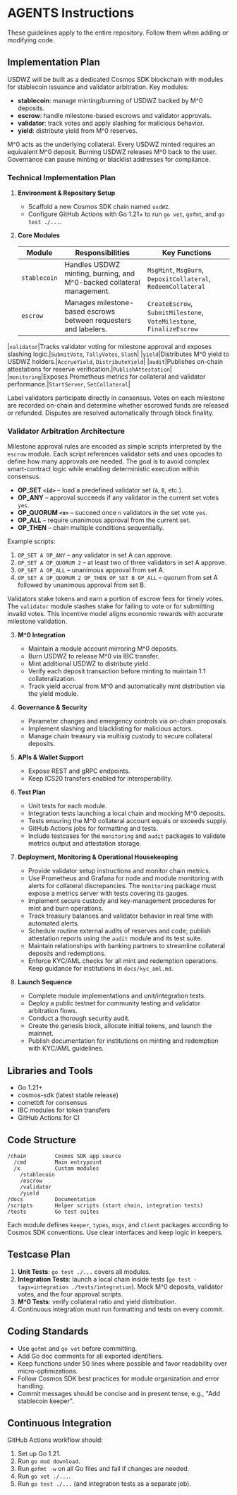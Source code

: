 # AGENTS Instructions

These guidelines apply to the entire repository. Follow them when adding or modifying code.

## Implementation Plan

USDWZ will be built as a dedicated Cosmos SDK blockchain with modules for stablecoin issuance and validator arbitration. Key modules:

- **stablecoin**: manage minting/burning of USDWZ backed by M^0 deposits.
- **escrow**: handle milestone-based escrows and validator approvals.
- **validator**: track votes and apply slashing for malicious behavior.
- **yield**: distribute yield from M^0 reserves.

M^0 acts as the underlying collateral. Every USDWZ minted requires an equivalent M^0 deposit. Burning USDWZ releases M^0 back to the user. Governance can pause minting or blacklist addresses for compliance.

### Technical Implementation Plan

1. **Environment & Repository Setup**
   - Scaffold a new Cosmos SDK chain named `usdWZ`.
   - Configure GitHub Actions with Go 1.21+ to run `go vet`, `gofmt`, and `go test ./...`.

2. **Core Modules**

   | Module | Responsibilities | Key Functions |
   |--------|-----------------|---------------|
   |`stablecoin`|Handles USDWZ minting, burning, and M^0-backed collateral management.|`MsgMint`, `MsgBurn`, `DepositCollateral`, `RedeemCollateral`|
   |`escrow`|Manages milestone-based escrows between requesters and labelers.|`CreateEscrow`, `SubmitMilestone`, `VoteMilestone`, `FinalizeEscrow`|
|`validator`|Tracks validator voting for milestone approval and exposes slashing logic.|`SubmitVote`, `TallyVotes`, `Slash`|
|`yield`|Distributes M^0 yield to USDWZ holders.|`AccrueYield`, `DistributeYield`|
|`audit`|Publishes on-chain attestations for reserve verification.|`PublishAttestation`|
|`monitoring`|Exposes Prometheus metrics for collateral and validator performance.|`StartServer`, `SetCollateral`|

Label validators participate directly in consensus. Votes on each milestone are
recorded on-chain and determine whether escrowed funds are released or
refunded. Disputes are resolved automatically through block finality.

### Validator Arbitration Architecture

Milestone approval rules are encoded as simple scripts interpreted by the
`escrow` module. Each script references validator sets and uses opcodes to
define how many approvals are needed. The goal is to avoid complex
smart-contract logic while enabling deterministic execution within consensus.

- **OP_SET `<id>`** – load a predefined validator set (`A`, `B`, etc.).
- **OP_ANY** – approval succeeds if any validator in the current set votes `yes`.
- **OP_QUORUM `<n>`** – succeed once `n` validators in the set vote `yes`.
- **OP_ALL** – require unanimous approval from the current set.
- **OP_THEN** – chain multiple conditions sequentially.

Example scripts:

1. `OP_SET A OP_ANY` – any validator in set A can approve.
2. `OP_SET A OP_QUORUM 2` – at least two of three validators in set A approve.
3. `OP_SET A OP_ALL` – unanimous approval from set A.
4. `OP_SET A OP_QUORUM 2 OP_THEN OP_SET B OP_ALL` – quorum from set A followed by unanimous approval from set B.

Validators stake tokens and earn a portion of escrow fees for timely votes. The
`validator` module slashes stake for failing to vote or for submitting invalid
votes. This incentive model aligns economic rewards with accurate milestone
validation.

3. **M^0 Integration**
   - Maintain a module account mirroring M^0 deposits.
   - Burn USDWZ to release M^0 via IBC transfer.
   - Mint additional USDWZ to distribute yield.
   - Verify each deposit transaction before minting to maintain 1:1 collateralization.
   - Track yield accrual from M^0 and automatically mint distribution via the yield module.

4. **Governance & Security**
   - Parameter changes and emergency controls via on-chain proposals.
   - Implement slashing and blacklisting for malicious actors.
   - Manage chain treasury via multisig custody to secure collateral deposits.
5. **APIs & Wallet Support**
   - Expose REST and gRPC endpoints.
   - Keep ICS20 transfers enabled for interoperability.

6. **Test Plan**
   - Unit tests for each module.
   - Integration tests launching a local chain and mocking M^0 deposits.
   - Tests ensuring the M^0 collateral account equals or exceeds supply.
   - GitHub Actions jobs for formatting and tests.
   - Include testcases for the `monitoring` and `audit` packages to validate metrics output and attestation storage.

7. **Deployment, Monitoring & Operational Housekeeping**
   - Provide validator setup instructions and monitor chain metrics.
   - Use Prometheus and Grafana for node and module monitoring with alerts for collateral discrepancies. The `monitoring` package must expose a metrics server with tests covering its gauges.
   - Implement secure custody and key-management procedures for mint and burn operations.
   - Track treasury balances and validator behavior in real time with automated alerts.
   - Schedule routine external audits of reserves and code; publish attestation reports using the `audit` module and its test suite.
   - Maintain relationships with banking partners to streamline collateral deposits and redemptions.
   - Enforce KYC/AML checks for all mint and redemption operations. Keep guidance for institutions in `docs/kyc_aml.md`.

8. **Launch Sequence**
   - Complete module implementations and unit/integration tests.
   - Deploy a public testnet for community testing and validator arbitration flows.
   - Conduct a thorough security audit.
   - Create the genesis block, allocate initial tokens, and launch the mainnet.
   - Publish documentation for institutions on minting and redemption with KYC/AML guidelines.

## Libraries and Tools

- Go 1.21+
- cosmos-sdk (latest stable release)
- cometbft for consensus
- IBC modules for token transfers
- GitHub Actions for CI

## Code Structure

```
/chain         Cosmos SDK app source
  /cmd         Main entrypoint
  /x           Custom modules
    /stablecoin
    /escrow
    /validator
    /yield
/docs          Documentation
/scripts       Helper scripts (start chain, integration tests)
/tests         Go test suites
```

Each module defines `keeper`, `types`, `msgs`, and `client` packages according to Cosmos SDK conventions. Use clear interfaces and keep logic in keepers.

## Testcase Plan

1. **Unit Tests**: `go test ./...` covers all modules.
2. **Integration Tests**: launch a local chain inside tests (`go test -tags=integration ./tests/integration`). Mock M^0 deposits, validator votes, and the four approval scripts.
3. **M^0 Tests**: verify collateral ratio and yield distribution.
4. Continuous integration must run formatting and tests on every commit.

## Coding Standards

- Use `gofmt` and `go vet` before committing.
- Add Go doc comments for all exported identifiers.
- Keep functions under 50 lines where possible and favor readability over micro-optimizations.
- Follow Cosmos SDK best practices for module organization and error handling.
- Commit messages should be concise and in present tense, e.g., "Add stablecoin keeper".

## Continuous Integration

GitHub Actions workflow should:

1. Set up Go 1.21.
2. Run `go mod download`.
3. Run `gofmt -w` on all Go files and fail if changes are needed.
4. Run `go vet ./...`.
5. Run `go test ./...` (and integration tests as a separate job).

